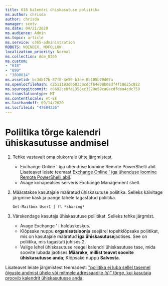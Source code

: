 ```yaml
---
title: 618 kalendri ühiskasutuse poliitika
ms.author: chrisda
author: chrisda
manager: scotv
ms.date: 04/21/2020
ms.audience: Admin
ms.topic: article
ms.service: o365-administration
ROBOTS: NOINDEX, NOFOLLOW
localization_priority: Normal
ms.collection: Adm_O365
ms.custom:
- "618"
- "899"
- "3800014"
ms.assetid: bc3db17b-87f8-4e50-b3ee-8b105b70d67a
ms.openlocfilehash: d2511183d068330cdcfb4e08b08df4f18625c822
ms.sourcegitcommit: c6692ce0fa1358ec3529e59ca0ecdfdea4cdc759
ms.translationtype: MT
ms.contentlocale: et-EE
ms.lasthandoff: 09/14/2020
ms.locfileid: "47684226"
---
```

# <a name="policy-error-when-sharing-a-calendar"></a>Poliitika tõrge kalendri ühiskasutusse andmisel

1. Tehke vastavalt oma olukorrale ühte järgmistest.
    - Exchange Online ' iga ühenduse loomine Remote PowerShelli abil. Lisateavet leiate teemast [Exchange Online ' iga ühenduse loomine Remote PowerShelli abil](https://technet.microsoft.com/library/jj984289%28v=exchg.160%29.aspx).
    - Avage kohapealses serveris Exchange Management shell.
2. Määratakse kasutajale määratud ühiskasutuse poliitika. Selleks käivitage järgmine käsk ja pange tähele tagastatud poliitika.

    `
    Get-Mailbox User1 | fl *sharing*
    `

3. Värskendage kasutaja ühiskasutuse poliitikat. Selleks tehke järgmist.
    - Avage Exchange ' i halduskeskus.
    - Klõpsake nuppu **organisatsioon**ja seejärel topeltklõpsake poliitikat, mis on kasutajale määratud **iga ühiskasutuse**jaotises. See on poliitika, mis tagastati juhises 2.
    - Valige lehel ühiskasutuse reegel kalendri ühiskasutuse tase, mida soovite lubada jaotises **Määrake, millist teavet soovite ühiskasutusse anda**; Klõpsake nuppu **Salvesta**.

Lisateavet leiate järgmistest teemadest: ["poliitika ei luba sellel tasemel õiguste andmist ühele või mitmele adressaadile (s)" tõrge, kui kasutaja proovib kalendrit ühiskasutusse anda](https://docs.microsoft.com/exchange/troubleshoot/calendar-sharing/policy-permissions-issue).
